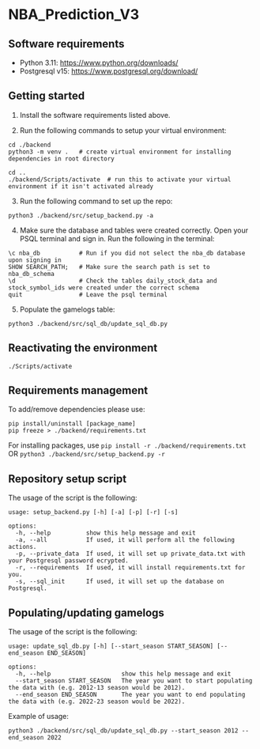 # NBA_Prediction_V3

## Software requirements

- Python 3.11: https://www.python.org/downloads/
- Postgresql v15: https://www.postgresql.org/download/

## Getting started

1. Install the software requirements listed above.

2. Run the following commands to setup your virtual environment:

```
cd ./backend
python3 -m venv .   # create virtual environment for installing dependencies in root directory

cd ..
./backend/Scripts/activate  # run this to activate your virtual environment if it isn't activated already
```

3. Run the following command to set up the repo:

```
python3 ./backend/src/setup_backend.py -a
```

4. Make sure the database and tables were created correctly. Open your PSQL terminal and sign in. Run the following in the terminal:

```
\c nba_db           # Run if you did not select the nba_db database upon signing in
SHOW SEARCH_PATH;   # Make sure the search path is set to nba_db_schema
\d                  # Check the tables daily_stock_data and stock_symbol_ids were created under the correct schema
quit                # Leave the psql terminal
```

5. Populate the gamelogs table:

```
python3 ./backend/src/sql_db/update_sql_db.py
```

## Reactivating the environment

```
./Scripts/activate
```

## Requirements management

To add/remove dependencies please use:

```
pip install/uninstall [package_name]
pip freeze > ./backend/requirements.txt
```

For installing packages, use `pip install -r ./backend/requirements.txt` OR `python3 ./backend/src/setup_backend.py -r`

## Repository setup script

The usage of the script is the following:

```
usage: setup_backend.py [-h] [-a] [-p] [-r] [-s]

options:
  -h, --help          show this help message and exit
  -a, --all           If used, it will perform all the following actions.
  -p, --private_data  If used, it will set up private_data.txt with your Postgresql password ecrypted.
  -r, --requirements  If used, it will install requirements.txt for you.
  -s, --sql_init      If used, it will set up the database on Postgresql.
```

## Populating/updating gamelogs

The usage of the script is the following:

```
usage: update_sql_db.py [-h] [--start_season START_SEASON] [--end_season END_SEASON]

options:
  -h, --help                    show this help message and exit
  --start_season START_SEASON   The year you want to start populating the data with (e.g. 2012-13 season would be 2012).
  --end_season END_SEASON       The year you want to end populating the data with (e.g. 2022-23 season would be 2022).
```

Example of usage:

```
python3 ./backend/src/sql_db/update_sql_db.py --start_season 2012 --end_season 2022
```